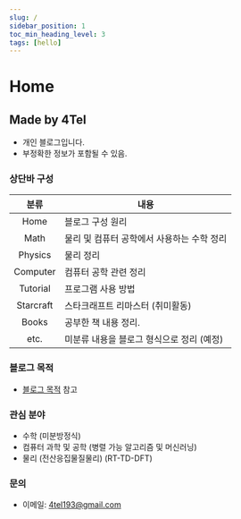 ```yaml
---
slug: /
sidebar_position: 1
toc_min_heading_level: 3
tags: [hello]
---
```

# Home
## Made by 4Tel
* 개인 블로그입니다.
* 부정확한 정보가 포함될 수 있음.
### 상단바 구성
|분류|내용|
|:-:|-|
Home | 블로그 구성 원리
Math | 물리 및 컴퓨터 공학에서 사용하는 수학 정리
Physics | 물리 정리
Computer | 컴퓨터 공학 관련 정리
Tutorial | 프로그램 사용 방법
Starcraft | 스타크래프트 리마스터 (취미활동)
Books | 공부한 책 내용 정리.
etc. | 미분류 내용을 블로그 형식으로 정리 (예정)
### 블로그 목적
* [블로그 목적](home/goal/goal.md) 참고
### 관심 분야
* 수학 (미분방정식)
* 컴퓨터 과학 및 공학 (병렬 가능 알고리즘 및 머신러닝)
* 물리 (전산응집물질물리) (RT-TD-DFT)
### 문의
* 이메일: 4tel193@gmail.com
